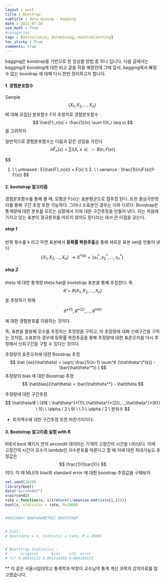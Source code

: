 ```yaml
---
layout : post
title : Boostrap
subtitle : data mining - bagging
date : 2021-07-28
use_math : True
#categories:
tags : [datascience, datamining, machinelearning]
toc_sticky : True
comments: true
---
```


bagging은 boostrap을 기반으로 한 앙상블 방법 중 하나 입니다. 다음 글에서는 bagging과 boosting에 대한 비교 글을 적을 예정인데 그에 앞서, bagging에서 빠질 수 없는 boostrap 에 대해 다시 한번 정리하고자 합니다.



#### 1. 경험분포함수



Sample
$$
\{X_1, X_2, ..., X_n\}\
$$
에 대해  모집단 분포함수 F의 추정치로 경험분포함수 
$$
\hat{F}_n(x) = \frac{1}{n} \sum I(X_i \leq x)
$$
를 고려하자.



일반적으로 경험분포함수는 다음과 같은 성질을 가진다
$$
n\hat{F}_n(x) =  \sum I(X_i \leq x) \ \ \sim B(n, F(x))
$$

$$
1. \ \ unbiased : E(\hat{F}_n(x)) = F(x) \\\\ 2. \ \ variance : \frac{1}{n}F(x)(1-F(x))
$$



#### 2. bootstrap 알고리즘

경험분포함수를 통해 볼 때, 모평균 F(x)는 표본평균으로 점추정 된다. 또한 중심극한정리를 통해 구간 추정 또한 가능하다. 그러나 소표본인 경우는 이와 다르다. Boostrap은 통계량에 대한 분포를 모르는 상황에서 이에 대한 구간추정을 만들어 낸다. 이는 처음에 가지고 있는 표본이 정규분포를 따르지 않아도 된다라는 데서 큰 이점을 갖는다.

##### step 1

반복 횟수를 k 라고 하면 표본에서 **등확률 복원추출**을 통해 새로운 표본 set을 만들어 낸다
$$
\{X_1, X_2, ..., X_n\}\ \longrightarrow X^{*(k)} = \{x_1^*,x_2^*,...,x_n^* \}\
$$

##### step 2

theta 에 대한 통계량 theta hat을 bootstrap 표본을 통해 추정한다. 즉
$$
\hat\theta  = \theta(X_1,X_2, ... , X_n) 
$$
을 추정하기 위해


$$
\hat\theta^{*(1)},\hat\theta^{*(2)},...,\hat\theta^{*(K)}
$$


에 대한 경험분포를 이용하는 것이다. 



즉, 표본을 활용해 모수를 추정하는 추정량을 구하고, 이 추정량에 대해 신뢰구간을 구하는 것처럼, 소표본의 경우에 등확률 복원추출을 통해 추정량에 대한 표준오차를 다시 추정해서 신뢰구간을 구할 수 있다는 것이다. 



추정량의 표준오차에 대한 Boostrap 추정
$$
\hat {se}(\hat\theta) = \sqrt{ \frac{1}{n-1} \sum^K (\hat\theta^{*(k)} - \bar{\hat\theta^*})    }
$$
추정량의 bias 에 대한 Boostrap 추정
$$
\hat{bias}(\hat\theta) = \bar{\hat\theta^*} - \hat\theta
$$


추정량에 대한 구간추정
$$
\hat\theta에 \ 대해 \ \hat\theta^{*(1)},\hat\theta^{*(2)},...,\hat\theta^{*(K)} \ 의\ \ \alpha / 2 \ 와 \ \  1-\ \alpha / 2 \ 분위수
$$

* 회귀계수에 대한 구간추정 또한 마찬가지이다.



#### 3. Bootstrap 알고리즘 실험 with R



R에서 boot 패키지 안의 aircondit 데이터는 기계의 고장간의 시간을 나타낸다.  이때 고장간의 시간이 모수가 lambda인 지수분포를 따른다고 할 때 이에 대한 최대가능도 추정값은
$$
\frac{1}{\bar{X}}
$$
이다. 이 때 MLE의 bias와 standard error 에 대한 boostrap 추정값을 구해보자



~~~R
set.seed(2020)
library(boot)
data("aircondit")
x=aircondit
rate = function(x, i){return(1/mean(as.matrix(x[i,])))}
boot(x, statistic = rate, R=2000)


#ORDINARY NONPARAMETRIC BOOTSTRAP


# Call:
# boot(data = x, statistic = rate, R = 2000)


# Bootstrap Statistics :
#      original      bias    std. error
# t1* 0.00925212 0.001210366 0.004185513

~~~





** 이 글은 서울시립대학교 통계학과 박창이 교수님의 통계 계산 과목의 강의자료를 참고했습니다.



 

